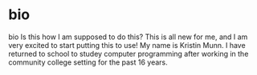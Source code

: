 # bio
bio
Is this how I am supposed to do this? This is all new for me, and I am very excited to start putting this to use!
My name is Kristin Munn. I have returned to school to studey computer programming after working in the community college setting for the past 16 years.
